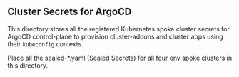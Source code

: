 ## Cluster Secrets for ArgoCD

This directory stores all the registered Kubernetes spoke cluster secrets for ArgoCD control-plane to provision
cluster-addons and cluster apps using their `kubeconfig` contexts.

Place all the sealed-*.yaml (Sealed Secrets) for all four env spoke clusters in this directory.